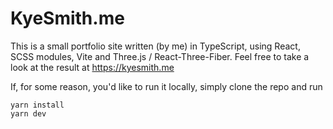 # KyeSmith.me

This is a small portfolio site written (by me) in TypeScript, using React, SCSS modules, Vite and Three.js / React-Three-Fiber.
Feel free to take a look at the result at https://kyesmith.me

If, for some reason, you'd like to run it locally, simply clone the repo and run

```
yarn install
yarn dev
```
